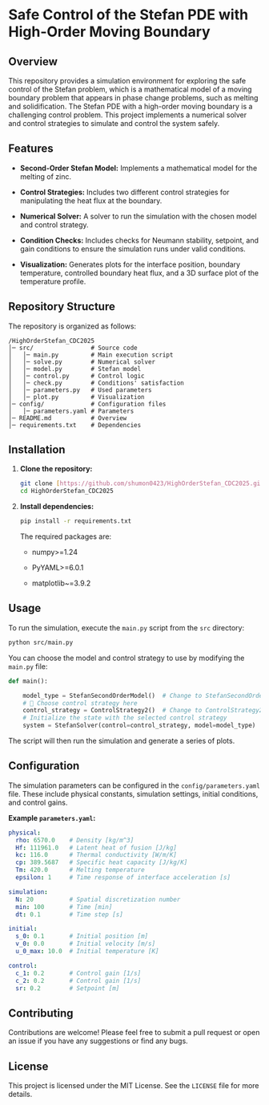 # Safe Control of the Stefan PDE with High-Order Moving Boundary

## Overview

This repository provides a simulation environment for exploring the safe control of the Stefan problem, which is a mathematical model of a moving boundary problem that appears in phase change problems, such as melting and solidification. The Stefan PDE with a high-order moving boundary is a challenging control problem. This project implements a numerical solver and control strategies to simulate and control the system safely.

## Features

* **Second-Order Stefan Model:** Implements a mathematical model for the melting of zinc.

* **Control Strategies:** Includes two different control strategies for manipulating the heat flux at the boundary.

* **Numerical Solver:** A solver to run the simulation with the chosen model and control strategy.

* **Condition Checks:** Includes checks for Neumann stability, setpoint, and gain conditions to ensure the simulation runs under valid conditions.

* **Visualization:** Generates plots for the interface position, boundary temperature, controlled boundary heat flux, and a 3D surface plot of the temperature profile.

## Repository Structure

The repository is organized as follows:

```
/HighOrderStefan_CDC2025
│─ src/                # Source code
│   │─ main.py         # Main execution script
│   │─ solve.py        # Numerical solver
│   │─ model.py        # Stefan model
│   │─ control.py      # Control logic
│   │─ check.py        # Conditions' satisfaction
│   │─ parameters.py   # Used parameters
│   │─ plot.py         # Visualization
│─ config/             # Configuration files
│   │─ parameters.yaml # Parameters
│─ README.md           # Overview
│─ requirements.txt    # Dependencies

```

## Installation

1. **Clone the repository:**

   ```bash
   git clone [https://github.com/shumon0423/HighOrderStefan_CDC2025.git](https://github.com/shumon0423/HighOrderStefan_CDC2025.git)
   cd HighOrderStefan_CDC2025
   ```

2. **Install dependencies:**

   ```bash
   pip install -r requirements.txt
   ```

   The required packages are:

   * numpy>=1.24

   * PyYAML>=6.0.1

   * matplotlib~=3.9.2

## Usage

To run the simulation, execute the `main.py` script from the `src` directory:

```bash
python src/main.py
```

You can choose the model and control strategy to use by modifying the `main.py` file:

```python
def main():

    model_type = StefanSecondOrderModel()  # Change to StefanSecondOrderModel() for different behavior
    # 🔹 Choose control strategy here
    control_strategy = ControlStrategy2()  # Change to ControlStrategy2() for different behavior
    # Initialize the state with the selected control strategy
    system = StefanSolver(control=control_strategy, model=model_type)
```

The script will then run the simulation and generate a series of plots.

## Configuration

The simulation parameters can be configured in the `config/parameters.yaml` file. These include physical constants, simulation settings, initial conditions, and control gains.

**Example `parameters.yaml`:**

```yaml
physical:
  rho: 6570.0    # Density [kg/m^3]
  Hf: 111961.0   # Latent heat of fusion [J/kg]
  kc: 116.0      # Thermal conductivity [W/m/K]
  cp: 389.5687   # Specific heat capacity [J/kg/K]
  Tm: 420.0      # Melting temperature
  epsilon: 1     # Time response of interface acceleration [s]

simulation:
  N: 20          # Spatial discretization number
  min: 100       # Time [min]
  dt: 0.1        # Time step [s]

initial:
  s_0: 0.1       # Initial position [m]
  v_0: 0.0       # Initial velocity [m/s]
  u_0_max: 10.0  # Initial temperature [K]

control:
  c_1: 0.2       # Control gain [1/s]
  c_2: 0.2       # Control gain [1/s]
  sr: 0.2        # Setpoint [m]
```

## Contributing

Contributions are welcome! Please feel free to submit a pull request or open an issue if you have any suggestions or find any bugs.

## License

This project is licensed under the MIT License. See the `LICENSE` file for more details.

